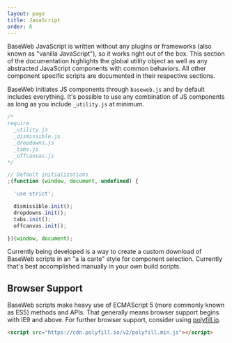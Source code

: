 ```yaml
---
layout: page
title: JavaScript
order: 6
---
```


BaseWeb JavaScript is written without any plugins or frameworks (also known as "vanilla JavaScript"), so it works right out of the box. This section of the documentation highlights the global utility object as well as any abstracted JavaScript components with common behaviors. All other component specific scripts are documented in their respective sections.

BaseWeb initiates JS components through `baseweb.js` and by default includes everything. It's possible to use any combination of JS components as long as you include `_utility.js` at minimum.

```js
/*
require
  _utility.js
  _dismissible.js
  _dropdowns.js
  _tabs.js
  _offcanvas.js
*/

// Default initializations
;(function (window, document, undefined) {

  'use strict';

  dismissible.init();
  dropdowns.init();
  tabs.init();
  offcanvas.init();

})(window, document);
```

<div class="notice yellow" markdown="1">
Currently being developed is a way to create a custom download of BaseWeb scripts in an "a la carte" style for component selection. Currently that's best accomplished manually in your own build scripts.
</div>

## Browser Support

BaseWeb scripts make heavy use of ECMAScript 5 (more commonly known as ES5) methods and APIs.
That generally means browser support begins with IE9 and above. For further browser support, consider using [polyfill.io](https://polyfill.io/v2/docs/).

```html
<script src="https://cdn.polyfill.io/v2/polyfill.min.js"></script>
```
